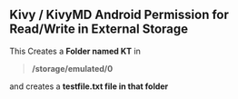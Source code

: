 ## Kivy / KivyMD Android Permission for Read/Write in External Storage


This Creates a **Folder named KT** in 

> **/storage/emulated/0**

 and creates a **testfile.txt file in that folder**

